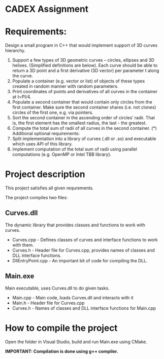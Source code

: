 # CADEX Assignment

# Requirements:
Design a small program in C++ that would implement support of 3D curves hierarchy.
1. Support a few types of 3D geometric curves – circles, ellipses and 3D helixes. (Simplified
definitions are below). Each curve should be able to return a 3D point and a first derivative (3D
vector) per parameter t along the curve.
2. Populate a container (e.g. vector or list) of objects of these types created in random manner with
random parameters.
3. Print coordinates of points and derivatives of all curves in the container at t=PI/4.
4. Populate a second container that would contain only circles from the first container. Make sure the
second container shares (i.e. not clones) circles of the first one, e.g. via pointers.
5. Sort the second container in the ascending order of circles’ radii. That is, the first element has the
smallest radius, the last - the greatest.
6. Compute the total sum of radii of all curves in the second container.
(*) Additional optional requirements:
7. Split implementation into a library of curves (.dll or .so) and executable which uses API of this
library.
8. Implement computation of the total sum of radii using parallel computations (e.g. OpenMP or Intel
TBB library).



# Project description
This project satisfies all given requrements. 

The project compiles two files:
## Curves.dll 
The dynamic library that provides classes and functions to work with curves.
* Curves.cpp - Defines classes of curves and interface functions to work with them.
* Curves.h - Header file for Curves.cpp, provides names of classes and DLL interface functions.
* DllEntryPoint.cpp - An important bit of code for compiling the DLL.
   
## Main.exe 
Main executable, uses Curves.dll to do given tasks.
* Main.cpp - Main code, loads Curves.dll and interacts with it
* Main.h - Header file for Curves.cpp
* Curves.h - Names of classes and DLL interface functions for Main.cpp

# How to compile the project
Open the folder in Visual Studio, build and run Main.exe using CMake.

**IMPORTANT: Compilation is done using g++ compiler.**
